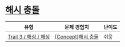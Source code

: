 # [해시 충돌](https://https://en.codetree.ai/trails/complete/curated-cards/intro-hash-collusion)

|유형|문제 경험치|난이도|
|---|---|---|
|[Trail 3 / 해싱 / 해싱](https://https://en.codetree.ai/trail-info/novice-high/)|[[Concept]해시 충돌](https://https://en.codetree.ai/trails/complete/curated-cards/intro-hash-collusion/)|쉬움|

